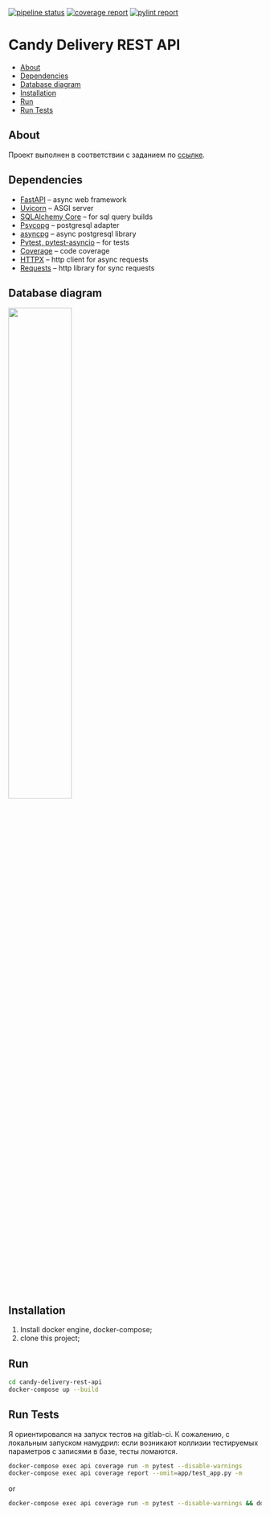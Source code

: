 [![pipeline status](https://gitlab.com/nikitaster/candy-delivery-rest-api/badges/master/pipeline.svg)](https://gitlab.com/nikitaster/candy-delivery-rest-api/-/commits/master)
[![coverage report](https://gitlab.com/nikitaster/candy-delivery-rest-api/badges/master/coverage.svg)](https://nikitaster.gitlab.io/candy-delivery-rest-api/coverage/)
[![pylint report](https://nikitaster.gitlab.io/candy-delivery-rest-api/pylint.svg)](https://nikitaster.gitlab.io/candy-delivery-rest-api/pylint.html)

# Candy Delivery REST API
* [About](#about)
* [Dependencies](#dependencies)
* [Database diagram](#db)
* [Installation](#installation)
* [Run](#run)
* [Run Tests](#run_tests)

## About<a name="about"></a>
Проект выполнен в соответствии с заданием по <a href="https://docviewer.yandex.ru/view/363098474/?page=1&*=7Iu98stZpJVFYpagG%2F5r66Nn%2F3Z7InVybCI6InlhLWRpc2stcHVibGljOi8vRDVlaHZKcTJnS1dWMHVYUFFMSkVRMk9vdG0wNVNsNmdtSDlRWldkTkRDU2RabnF6UjRaWHVQSy9wSzJ3dEVjQ3EvSjZicG1SeU9Kb25UM1ZvWG5EYWc9PTovYXNzaWdubWVudC5wZGYiLCJ0aXRsZSI6ImFzc2lnbm1lbnQucGRmIiwibm9pZnJhbWUiOmZhbHNlLCJ1aWQiOiIzNjMwOTg0NzQiLCJ0cyI6MTYxNjc4MjEzNzcyOSwieXUiOiIyMzQ4NzIwMjQxNjEzNzM0NzUwIn0%3D">ссылке</a>.

## Dependencies<a name="dependencies"></a>
* <a href="https://fastapi.tiangolo.com/">FastAPI</a> – async web framework
* <a href="https://www.uvicorn.org">Uvicorn</a> – ASGI server
* <a href="https://docs.sqlalchemy.org">SQLAlchemy Core</a> – for sql query builds
* <a href="https://www.psycopg.org/docs/">Psycopg</a> – postgresql adapter
* <a href="https://magicstack.github.io/asyncpg/current/">asyncpg</a> – async postgresql library
* <a href="https://docs.pytest.org">Pytest, pytest-asyncio</a> – for tests
* <a href="https://coverage.readthedocs.io">Coverage</a> – code coverage 
* <a href="https://www.python-httpx.org">HTTPX</a> – http client for async requests
* <a href="https://requests.readthedocs.io">Requests</a> – http library for sync requests

## Database diagram<a name="db"></a>
<img src="https://i.ibb.co/nf4BhMP/candy-delivery-uml-db.jpg" width=50%>


## Installation<a name="installation"></a>
1.  Install docker engine, docker-compose;
2.  clone this project;

## Run<a name="run"></a>
```bash
cd candy-delivery-rest-api
docker-compose up --build 
```

## Run Tests<a name="run_tests"></a>
Я ориентировался на запуск тестов на gitlab-ci. 
К сожалению, с локальным запуском намудрил: если возникают коллизии тестируемых параметров с записями в базе, тесты ломаются.
```bash 
docker-compose exec api coverage run -m pytest --disable-warnings
docker-compose exec api coverage report --omit=app/test_app.py -m
```
or
```bash 
docker-compose exec api coverage run -m pytest --disable-warnings && docker-compose exec api coverage report --omit=app/test_app.py -m
```
